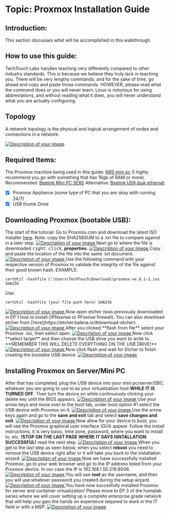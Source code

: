 # Topic: Proxmox Installation Guide

## Introduction:
This section discusses what will be accomplished in this walkthrough.

## How to use this guide:
TechTouch Labs handles teaching very differently compared to other industry standards. This is because we believe they truly lack in teaching you. There will be very lengthy commands, and for the sake of time, go ahead and copy and paste those commands. HOWEVER, please read what the command does or you will never learn. Linux is notorious for using abbreviations, and without reading what it does, you will never understand what you are actually configuring.
## Topology
A network topology is the physical and logical arrangement of nodes and connections in a network:

<a href="/images/EP3_proxmox/topology_proxmox.png" class="image-expand">
    <img src="/images/EP3_proxmox/topology_proxmox.png" alt="Description of your image">
</a>

## Required Items:
The Proxmox machine being used in this guide: [N95 mini pc](https://amzn.to/49Ul82n) (I highly recommend you go with something that has 16gb of RAM or more).
Recommended: [Beelink Mini PC SER5](https://amzn.to/3vdgbTe)
Alternative: [Beelink U59 dual ethernet](https://amzn.to/3PloqUa)
- [x] Proxmox Appliance (some type of PC that you are okay with running 24/7)
- [x] USB thumb Drive
## Downloading Proxmox (bootable USB):
The start of the tutorial:
Go to Proxmox.com and download the latest ISO installer [here](https://www.proxmox.com/en/downloads). 
Note: copy the SHA256SUM to a .txt file to compare against in a later step. 
<a href="/images/EP3_proxmox/p1.png" class="image-expand">
    <img src="/images/EP3_proxmox/p1.png" alt="Description of your image">
</a>
Next go to where the file is downloaded <kbd>right click</kbd>, **properties**.
<a href="/images/EP3_proxmox/p2.png" class="image-expand">
    <img src="/images/EP3_proxmox/p2.png" alt="Description of your image">
</a>
Copy and paste the location of the file into the same .txt document. 
<a href="/images/EP3_proxmox/p3.png" class="image-expand">
    <img src="/images/EP3_proxmox/p3.png" alt="Description of your image">
</a>
Use the following command with your respective version of Proxmox to validate the integrity of the file against their good known hash.
EXAMPLE:
```
certUtil -hashfile C:\Users\TechTouch\Downloads\proxmox-ve_8.1-2.iso SHA256
```
Use:
```
certUtil -hashfile (your file path here) SHA256
```
<a href="/images/EP3_proxmox/p4.png" class="image-expand">
    <img src="/images/EP3_proxmox/p4.png" alt="Description of your image">
</a>
Now open etcher (was previously downloaded in EP 1 how to install OPNsense or PFsense firewall). You can also download etcher from [here](https://etcher.balena.io/#download-etcher).
<a href="/images/EP3_proxmox/p5.png" class="image-expand">
    <img src="/images/EP3_proxmox/p5.png" alt="Description of your image">
</a>
After you clicked **flash from file** select your Proxmox .iso, then select open. 
<a href="/images/EP3_proxmox/p6.png" class="image-expand">
    <img src="/images/EP3_proxmox/p6.png" alt="Description of your image">
</a>
Now click **select target** and then choose the USB drive you want to write to. **!REMEMBER THIS WILL DELETE EVERYTHING ON THE USB DRIVE!**
<a href="/images/EP3_proxmox/p7.png" class="image-expand">
    <img src="/images/EP3_proxmox/p7.png" alt="Description of your image">
</a>
Now click flash and wait for Etcher to finish creating the bootable USB device. 
<a href="/images/EP3_proxmox/p8.png" class="image-expand">
    <img src="/images/EP3_proxmox/p8.png" alt="Description of your image">
</a>

## Installing Proxmox on Server/Mini PC

After that has completed, plug the USB device into your mini pc/server/SBC, whatever you are going to use to as your virtualization host **WHILE IT IS TURNED OFF**. Then turn the device on while continuously clicking your delete key until the BIOS appears. 
<a href="/images/EP3_proxmox/p9.png" class="image-expand">
    <img src="/images/EP3_proxmox/p9.png" alt="Description of your image">
</a>
Use your arrow keys and move over to the boot tab, under boot option #1 select the USB device with Proxmox on it.
<a href="/images/EP3_proxmox/p10.png" class="image-expand">
    <img src="/images/EP3_proxmox/p10.png" alt="Description of your image">
</a>
Use the arrow keys again and go to the **save and exit** tab and select **save changes and exit**. 
<a href="/images/EP3_proxmox/p11.png" class="image-expand">
    <img src="/images/EP3_proxmox/p11.png" alt="Description of your image">
</a>
Now allow for your device to boot, you will see the Proxmox graphical user interface (GUI) appear. Follow the install instructions, it is very basic, time zone, password, where you want to install to, etc. **!STOP ON THE LAST PAGE WHERE IT SAYS ISNTALLATION SUCCESSFUL!** read the next step. 
<a href="/images/EP3_proxmox/p12.png" class="image-expand">
    <img src="/images/EP3_proxmox/p12.png" alt="Description of your image">
</a>
When you get to the last step as seen below, when you select **reboot** you need to remove the USB device right after or it will take you back to the installation wizard.
<a href="/images/EP3_proxmox/p14.png" class="image-expand">
    <img src="/images/EP3_proxmox/p14.png" alt="Description of your image">
</a>
Now we have successfully installed Proxmox, go to your web browser and go to the IP address listed from your Proxmox device. In our case the IP is 192.168.1.50.216:8006.
<a href="/images/EP3_proxmox/p15.png" class="image-expand">
    <img src="/images/EP3_proxmox/p15.png" alt="Description of your image">
</a>
You will use **root** as the username, and then you will use whatever password you created during the setup wizard.
<a href="/images/EP3_proxmox/p16.png" class="image-expand">
    <img src="/images/EP3_proxmox/p16.png" alt="Description of your image">
</a>
You have now succesfully installed Proxmox for server and container virtualization! Please move to EP 3 of the homelab series where we will cover setting up a complete enterprise grade network that will help you gain the hands on experience required to work in the IT field or with a MSP.
<a href="/images/EP3_proxmox/p17.png" class="image-expand">
    <img src="/images/EP3_proxmox/p17.png" alt="Description of your image">
</a>
